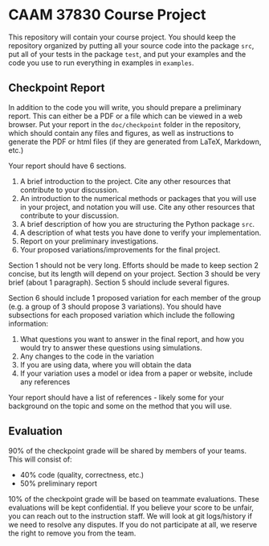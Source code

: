 # CAAM 37830 Course Project

This repository will contain your course project. You should keep the repository organized by putting all your source code into the package `src`, put all of your tests in the package `test`, and put your examples and the code you use to run everything in examples in `examples`.

 

## Checkpoint Report

In addition to the code you will write, you should prepare a preliminary report.  This can either be a PDF or a file which can be viewed in a web browser.  Put your report in the `doc/checkpoint` folder in the repository, which should contain any files and figures, as well as instructions to generate the PDF or html files (if they are generated from LaTeX, Markdown, etc.)

Your report should have 6 sections.
1. A brief introduction to the project. Cite any other resources that contribute to your discussion.
2. An introduction to the numerical methods or packages that you will use in your project, and notation you will use. Cite any other resources that contribute to your discussion.
3. A brief description of how you are structuring the Python package `src`.
4. A description of what tests you have done to verify your implementation.
5. Report on your preliminary investigations.
6. Your proposed variations/improvements for the final project.

Section 1 should not be very long. Efforts should be made to keep section 2 concise, but its length will depend on your project. Section 3 should be very brief (about 1 paragraph). Section 5 should include several figures.

Section 6 should include 1 proposed variation for each member of the group (e.g. a group of 3 should propose 3 variations).  You should have subsections for each proposed variation which include the following information:
1. What questions you want to answer in the final report, and how you would try to answer these questions using simulations.
2. Any changes to the code in the variation
3. If you are using data, where you will obtain the data
4. If your variation uses a model or idea from a paper or website, include any references

Your report should have a list of references - likely some for your background on the topic and some on the method that you will use.

## Evaluation

90% of the checkpoint grade will be shared by members of your teams.  This will consist of:
* 40% code (quality, correctness, etc.)
* 50% preliminary report

10% of the checkpoint grade will be based on teammate evaluations.  These evaluations will be kept confidential.  If you believe your score to be unfair, you can reach out to the instruction staff.  We will look at git logs/history if we need to resolve any disputes.  If you do not participate at all, we reserve the right to remove you from the team.


